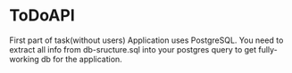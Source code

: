 # ToDoAPI
First part of task(without users)
Application uses PostgreSQL. You need to extract all info from db-sructure.sql into your postgres query to get fully-working db for the application.
